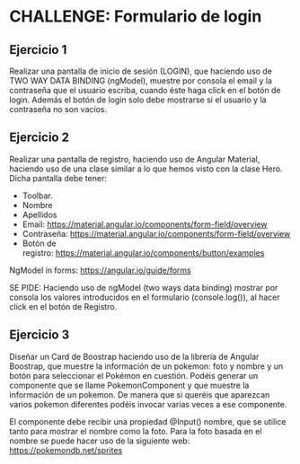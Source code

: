 # CHALLENGE: Formulario de login

## Ejercicio 1

Realizar una pantalla de inicio de sesión (LOGIN), que haciendo uso de TWO WAY DATA BINDING (ngModel), muestre por consola el email y la contraseña que el usuario escriba, cuando éste haga click en el botón de login. Además el botón de login solo debe mostrarse si el usuario y la contraseña no son vacíos.

## Ejercicio 2

Realizar una pantalla de registro, haciendo uso de Angular Material, haciendo uso de una clase similar a lo que hemos visto con la clase Hero. Dicha pantalla debe tener:

- Toolbar.
- Nombre
- Apellidos
- Email: https://material.angular.io/components/form-field/overview
- Contraseña: https://material.angular.io/components/form-field/overview
- Botón de registro: https://material.angular.io/components/button/examples

NgModel in forms: https://angular.io/guide/forms

SE PIDE:
Haciendo uso de ngModel (two ways data binding) mostrar por consola los valores introducidos en el formulario (console.log()), al hacer click en el botón de Registro.


## Ejercicio 3

Diseñar un Card de Boostrap haciendo uso de la librería de Angular Boostrap, que muestre la información de un pokemon: foto y nombre y un botón para seleccionar el Pokémon en cuestión. Podéis generar un componente que se llame PokemonComponent y que muestre la información de un pokemon. De manera que si queréis que aparezcan varios pokemon diferentes podéis invocar varias veces a ese componente.

El componente debe recibir una propiedad @Input() nombre, que se utilice tanto para mostrar el nombre como la foto. Para la foto basada en el nombre se puede hacer uso de la siguiente web: https://pokemondb.net/sprites

